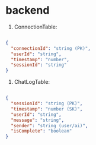 # backend

1. ConnectionTable:

```json

{
  "connectionId": "string (PK)",
  "userId": "string",
  "timestamp": "number",
  "sessionId": "string"
}

```

1. ChatLogTable:

```json

{
  "sessionId": "string (PK)",
  "timestamp": "number (SK)",
  "userId": "string",
  "message": "string",
  "sender": "string (user/ai)",
  "isComplete": "boolean"
}

```
